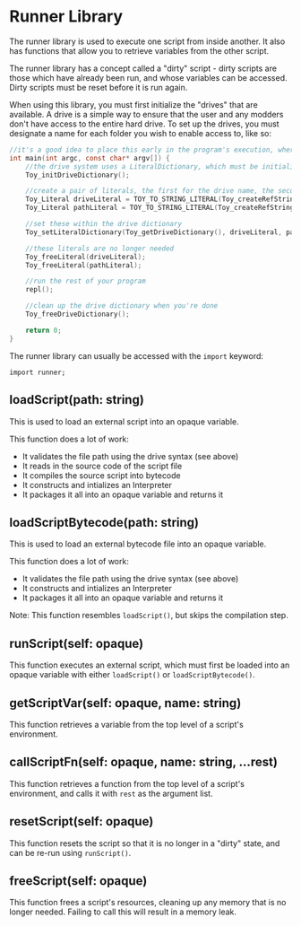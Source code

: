 # Runner Library

The runner library is used to execute one script from inside another. It also has functions that allow you to retrieve variables from the other script.

The runner library has a concept called a "dirty" script - dirty scripts are those which have already been run, and whose variables can be accessed. Dirty scripts must be reset before it is run again.

When using this library, you must first initialize the "drives" that are available. A drive is a simple way to ensure that the user and any modders don't have access to the entire hard drive. To set up the drives, you must designate a name for each folder you wish to enable access to, like so:

```c
//it's a good idea to place this early in the program's execution, where it will only be run once
int main(int argc, const char* argv[]) {
    //the drive system uses a LiteralDictionary, which must be initialized with this
    Toy_initDriveDictionary();

    //create a pair of literals, the first for the drive name, the second for the path
    Toy_Literal driveLiteral = TOY_TO_STRING_LITERAL(Toy_createRefString("scripts"));
    Toy_Literal pathLiteral = TOY_TO_STRING_LITERAL(Toy_createRefString("C:/path/to/scripts"));

    //set these within the drive dictionary
    Toy_setLiteralDictionary(Toy_getDriveDictionary(), driveLiteral, pathLiteral);

    //these literals are no longer needed
    Toy_freeLiteral(driveLiteral);
    Toy_freeLiteral(pathLiteral);

    //run the rest of your program
    repl();

    //clean up the drive dictionary when you're done
    Toy_freeDriveDictionary();

    return 0;
}
```

The runner library can usually be accessed with the `import` keyword:

```toy
import runner;
```

## loadScript(path: string)

This is used to load an external script into an opaque variable.

This function does a lot of work:

* It validates the file path using the drive syntax (see above)
* It reads in the source code of the script file
* It compiles the source script into bytecode
* It constructs and intializes an Interpreter
* It packages it all into an opaque variable and returns it

## loadScriptBytecode(path: string)

This is used to load an external bytecode file into an opaque variable.

This function does a lot of work:

* It validates the file path using the drive syntax (see above)
* It constructs and intializes an Interpreter
* It packages it all into an opaque variable and returns it

Note: This function resembles `loadScript()`, but skips the compilation step.

## runScript(self: opaque)

This function executes an external script, which must first be loaded into an opaque variable with either `loadScript()` or `loadScriptBytecode()`.

## getScriptVar(self: opaque, name: string)

This function retrieves a variable from the top level of a script's environment.

## callScriptFn(self: opaque, name: string, ...rest)

This function retrieves a function from the top level of a script's environment, and calls it with `rest` as the argument list.

## resetScript(self: opaque)

This function resets the script so that it is no longer in a "dirty" state, and can be re-run using `runScript()`.

## freeScript(self: opaque)

This function frees a script's resources, cleaning up any memory that is no longer needed. Failing to call this will result in a memory leak.

